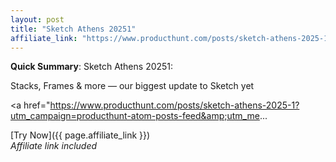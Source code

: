 ```yaml
---
layout: post
title: "Sketch Athens 20251"
affiliate_link: "https://www.producthunt.com/posts/sketch-athens-2025-1?ref=autoverse&utm_source=autoverse"
---
```


**Quick Summary**: Sketch Athens 20251: <p>
            Stacks, Frames & more — our biggest update to Sketch yet
          </p>
          <p>
            <a href="https://www.producthunt.com/posts/sketch-athens-2025-1?utm_campaign=producthunt-atom-posts-feed&amp;utm_me...

[Try Now]({{ page.affiliate_link }})  
*Affiliate link included*
